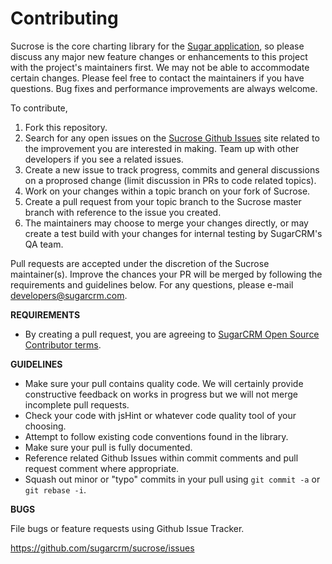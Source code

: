 # Contributing

Sucrose is the core charting library for the [Sugar application](http://www.sugarcrm.com/products/overview),
so please discuss any major new feature changes or enhancements to this project with the project's maintainers first.
We may not be able to accommodate certain changes. Please feel free to contact the maintainers if you have questions.
Bug fixes and performance improvements are always welcome.

To contribute,

1. Fork this repository.
1. Search for any open issues on the [Sucrose Github Issues](https://github.com/sugarcrm/sucrose/issues) site related
to the improvement you are interested in making. Team up with other developers if you see a related issues.
1. Create a new issue to track progress, commits and general discussions on a proprosed change (limit discussion in PRs
to code related topics).
1. Work on your changes within a topic branch on your fork of Sucrose.
1. Create a pull request from your topic branch to the Sucrose master branch with reference to the issue you created.
1. The maintainers may choose to merge your changes directly, or may create a test build with your changes for internal
testing by SugarCRM's QA team.

Pull requests are accepted under the discretion of the Sucrose maintainer(s). Improve the chances your PR will be
merged by following the requirements and guidelines below. For any questions, please e-mail developers@sugarcrm.com.

**REQUIREMENTS**
- By creating a pull request, you are agreeing to [SugarCRM Open Source Contributor terms](CONTRIBUTOR_TERMS.md).

**GUIDELINES**
- Make sure your pull contains quality code. We will certainly provide constructive feedback on works in progress but
we will not merge incomplete pull requests.
- Check your code with jsHint or whatever code quality tool of your choosing.
- Attempt to follow existing code conventions found in the library.
- Make sure your pull is fully documented.
- Reference related Github Issues within commit comments and pull request comment where appropriate.
- Squash out minor or "typo" commits in your pull using `git commit -a` or `git rebase -i`.

**BUGS**

File bugs or feature requests using Github Issue Tracker.

https://github.com/sugarcrm/sucrose/issues
